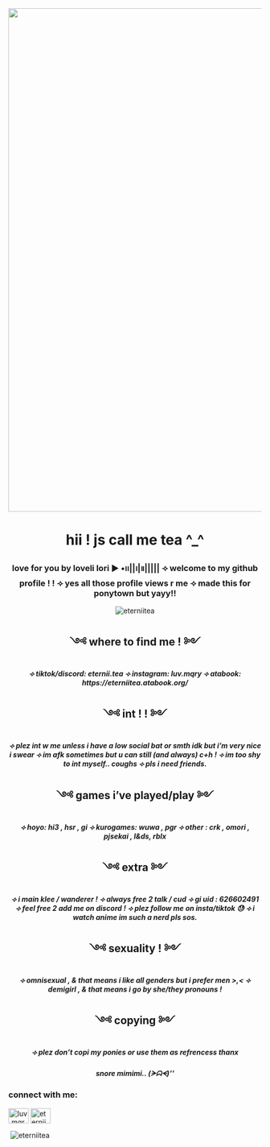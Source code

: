 <img align="center" width="1000" src="https://i.pinimg.com/736x/53/75/12/5375127b5b6f4dd20a6ea1f69761c970.jpg">


<h1 align="center">hii ! js call me tea ^_^</h1>
<h3 align="center"> love for you by loveli lori
▶︎ •၊၊||၊|။|||||
⟢ welcome to my github profile ! ! ⟢ yes all those profile views r me ⟢ made this for ponytown but yayy!!</h3>

<p align="center"> <img src="https://komarev.com/ghpvc/?username=eterniitea&label=Profile%20views&color=f3d4e0&style=flat" alt="eterniitea" /> </p>

<h2 align="center">༺ where to find me ! ༻</h2>
<h5 align="center">⟢ tiktok/discord: eternii.tea
⟢ instagram: luv.mqry ⟢ atabook: https://eterniitea.atabook.org/</h5>

<h2 align="center">༺ int ! ! ༻</h2>
<h5 align="center">⟢ plez int w me unless i have a low social bat or smth idk but i’m very nice i swear ⟢ im afk sometimes but u can still (and always) c+h ! ⟢ im too shy to int myself.. coughs ⟢ pls i need friends.</h5>

<h2 align="center">༺ games i’ve played/play ༻</h2>
<h5 align="center">⟢ hoyo: hi3 , hsr , gi
⟢ kurogames: wuwa , pgr
⟢ other : crk , omori , pjsekai , l&ds, rblx</h5>

<h2 align="center">༺ extra ༻</h2>
<h5 align="center">⟢ i main klee / wanderer !
⟢ always free 2 talk / cud
⟢ gi uid : 626602491
⟢ feel free 2 add me on discord !
⟢ plez follow me on insta/tiktok 😓 ⟢ i watch anime im such a nerd pls sos.</h5>

<h2 align="center">༺ sexuality ! ༻</h2>
<h5 align="center">⟢ omnisexual , & that means i like all genders but i prefer men >,< ⟢ demigirl , & that means i go by she/they pronouns !</h5>

<h2 align="center">༺ copying ༻</h2>
<h5 align="center">⟢ plez don’t copi my ponies or use them as refrencess thanx</h5>
  
<h5 align="center">snore mimimi..
(ᗒᗣᗕ)''</h5>

<h3 align="left">connect with me:</h3>
<p align="left">
<a href="https://instagram.com/luv.mqry" target="blank"><img align="center" src="https://raw.githubusercontent.com/rahuldkjain/github-profile-readme-generator/master/src/images/icons/Social/instagram.svg" alt="luv.mqry" height="30" width="40" /></a>
<a href="https://discord.gg/eternii.tea" target="blank"><img align="center" src="https://raw.githubusercontent.com/rahuldkjain/github-profile-readme-generator/master/src/images/icons/Social/discord.svg" alt="eternii.tea" height="30" width="40" /></a>
</p>

<p>&nbsp;<img align="center" src="https://github-readme-stats.vercel.app/api?username=eterniitea&show_icons=true&theme=tokyonight&title_color=ffd3da&text_color=d1e5f4&bg_color=fff4f2&locale=en" alt="eterniitea" /></p>

